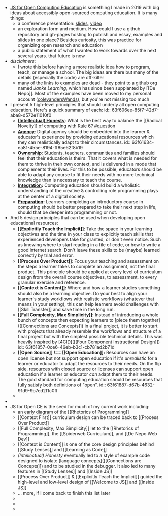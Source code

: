 - [JS for Open Computing Education](https://github.com/colevandersWands/fosdem-2019) is something I made in 2019 with big ideas about accessibly open-sourced computing education.  It is many things:
	- a conference presentation: [slides](https://github.com/colevandersWands/fosdem-2019), [video](https://video.fosdem.org/2019/H.1308/js_teaching_tool.mp4)
	- an exploration form and medium.  How could I use a github repository and gh-pages hosting to publish and essay, examples and slides in one place?  Besides curiosity, this was practice for organizing open research and education
	- a public statement of what I wanted to work towards over the next several years.  that future is now
- *disclaimers*:
	- I wrote this before having a more realistic idea how to program, teach, or manage a school.  The big ideas are there but many of the details (especially the code) are off-kilter
	- many of the links to examples are dead - they point to a github org named *Janke Learning*, which has since been supplanted by [[De Nepo]]. Most of the examples have been moved to my personal account ([colevandersWands](https://github.com/colevandersWands)), but you're not missing too much
- I present 5 high-level principles that should underly all open computing education. Here's a quick summary of each:
  id:: 63f606ee-85f7-42d7-aba8-d572e11010f0
	- **[(Intellectual) Honesty](https://github.com/colevandersWands/fosdem-2019#honesty)**:  What is the best way to balance the [[Radical Novelty]] of computing with [Rule 6](((31d213a3-c0b5-42a0-8a14-4c7fee04a285)))?  #question
	- **[Agency](https://github.com/colevandersWands/fosdem-2019#honesty)**:  Digital agency should be embedded into the learner & educator's experience by providing educational resources which they can realistically adapt to their circumstances.
	  id:: 63f61634-ea81-455e-8194-ff85e62f8b19
	- **[Ownership](https://github.com/colevandersWands/fosdem-2019#ownership)**: Students, teachers, communities and families should feel that their education is theirs. That it covers what is needed for them to thrive in their own context, and is delivered in a mode that complements their lives. For this to be possible, educators should be able to adapt any course to fit their needs with no more technical knowledge than is necessary to teach the course.
	- **[Integration](https://github.com/colevandersWands/fosdem-2019#integ-ration):** Computing education should build a wholistic understanding of the creative & controlling role programming plays at the center of a digital society.
	- **[Preparation](https://github.com/colevandersWands/fosdem-2019#preparation):** Learners completing an introductory course in computing should be better prepared to take their next step in life, should that be deeper into programming or not.
- And 5 design principles that can be used when developing open educational resources:
	- **[[Explicitly Teach the Implicit]]**: Take the space in your learning objectives and the time in your class to explicitly teach skills that experienced developers take for granted, or don't even notice.  Such as knowing where to start reading in a file of code, or how to write a good internet search. Don't leave these skills to be (maybe) learned correctly by trial and error.
	- **[[Process Over Product]]**: Focus your teaching and assessment on the steps a learner takes to complete an assignment, not the final product.  This principle should be applied at every level of curriculum design from the overall course objectives, to assessment, to every granular exercise and reference.
	- **[[Context is Content]]:** Where and how a learner studies something should also be a learning objective.  Do your best to align your learner's study workflows with realistic workflows (whatever that means in your setting), this can help learners avoid challenges with [[Skill Transfer]] and save time in the long run.
	- **[[Full Complexity, Max Simplicity]]:** Instead of introducing a whole bunch of concepts then expecting learners to [piece them together]([[Connections are Concepts]]) in a final project, it is better to start with projects that already resemble the workflows and structure of a final project but with the simplest possible technical details. This was heavily inspired by [4CID]([[Four Component Instructional Design]])
	  id:: 63f61857-0ce6-46eb-b3c1-cb781ad2b71d
	- **[[Open Source]] !== [[Open Education]]:** Resources can have an open license but not support open education if it's *unrealistic* for a learner or educator to adapt the resources to their needs.  On the flip side, resources with closed source or licenses can support open education if a learner or educator *can* adapt them to their needs. The gold standard for computing education should be resources that fully satisfy both definitions of "open".
	  id:: 63f61887-d67b-4632-91d9-9b7ed2f1c0ff
	-
-
- JS for Open CE is the seed for much of my current work including:
	- an [early diagram](https://github.com/colevandersWands/fosdem-2019/blob/master/rhetorical-situation.png) of the [[Rhetorics of Programming]]
	- [[Context First]] curriculum design can be traced back to [[Process Over Product]]
	- [[Full Complexity, Max Simplicity]] let to the [[Rhetorics of Programming]], the [[Spiderweb Curriculum]], and [[De Nepo Web Dev]]
	- [[Context is Content]] is one of the core design principles behind [[Study Lenses]] and [[Learning as Code]]
	- *(Intellectual) Honesty* eventually led to a style of example code designed to isolate [language concepts]([[Connections are Concepts]]) and to be studied in the debugger.  It also led to many features in [[Study Lenses]] and [[Inside JS]]
	- [[Process Over Product]] & [[Explicitly Teach the Implicit]] guided the high-level and low-level design of [[Welcome to JS]] and [[Inside JS]]
	- ... more, if I come back to finish this list later
	-
	-
	-